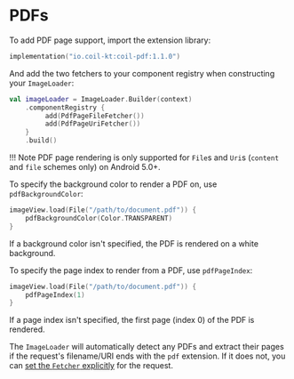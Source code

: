 # PDFs

To add PDF page support, import the extension library:

```kotlin
implementation("io.coil-kt:coil-pdf:1.1.0")
```

And add the two fetchers to your component registry when constructing your `ImageLoader`:

```kotlin
val imageLoader = ImageLoader.Builder(context)
    .componentRegistry {
         add(PdfPageFileFetcher())
         add(PdfPageUriFetcher())
    }
    .build()
```

!!! Note
    PDF page rendering is only supported for `File`s and `Uri`s (`content` and `file` schemes only) on Android 5.0+.

To specify the background color to render a PDF on, use `pdfBackgroundColor`:

```kotlin
imageView.load(File("/path/to/document.pdf")) {
    pdfBackgroundColor(Color.TRANSPARENT)
}
```

If a background color isn't specified, the PDF is rendered on a white background.

To specify the page index to render from a PDF, use `pdfPageIndex`:

```kotlin
imageView.load(File("/path/to/document.pdf")) {
    pdfPageIndex(1)
}
```

If a page index isn't specified, the first page (index 0) of the PDF is rendered.

The `ImageLoader` will automatically detect any PDFs and extract their pages if the request's filename/URI ends with the `pdf` extension. If it does not, you can [set the `Fetcher` explicitly](../api/coil-base/coil.request/-image-request/-builder/fetcher/) for the request.
